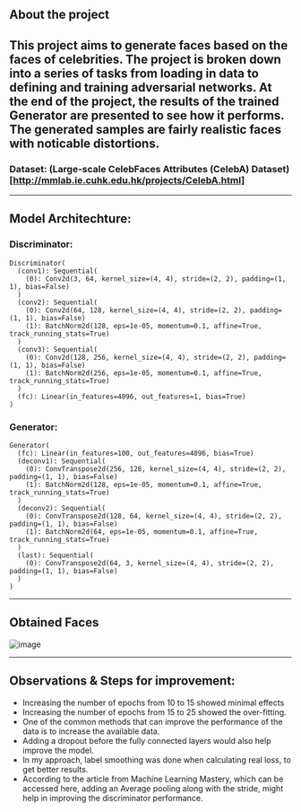 ## About the project

This project aims to generate faces based on the faces of celebrities. 
The project is broken down into a series of tasks from loading in data to defining and training adversarial networks.
At the end of the project, the results of the trained Generator are presented to see how it performs. The generated samples are fairly realistic faces with noticable distortions.
---

### Dataset: (Large-scale CelebFaces Attributes (CelebA) Dataset)[http://mmlab.ie.cuhk.edu.hk/projects/CelebA.html]

---
## Model Architechture:

### Discriminator: 
```
Discriminator(
  (conv1): Sequential(
    (0): Conv2d(3, 64, kernel_size=(4, 4), stride=(2, 2), padding=(1, 1), bias=False)
  )
  (conv2): Sequential(
    (0): Conv2d(64, 128, kernel_size=(4, 4), stride=(2, 2), padding=(1, 1), bias=False)
    (1): BatchNorm2d(128, eps=1e-05, momentum=0.1, affine=True, track_running_stats=True)
  )
  (conv3): Sequential(
    (0): Conv2d(128, 256, kernel_size=(4, 4), stride=(2, 2), padding=(1, 1), bias=False)
    (1): BatchNorm2d(256, eps=1e-05, momentum=0.1, affine=True, track_running_stats=True)
  )
  (fc): Linear(in_features=4096, out_features=1, bias=True)
)
```
### Generator:
```
Generator(
  (fc): Linear(in_features=100, out_features=4096, bias=True)
  (deconv1): Sequential(
    (0): ConvTranspose2d(256, 128, kernel_size=(4, 4), stride=(2, 2), padding=(1, 1), bias=False)
    (1): BatchNorm2d(128, eps=1e-05, momentum=0.1, affine=True, track_running_stats=True)
  )
  (deconv2): Sequential(
    (0): ConvTranspose2d(128, 64, kernel_size=(4, 4), stride=(2, 2), padding=(1, 1), bias=False)
    (1): BatchNorm2d(64, eps=1e-05, momentum=0.1, affine=True, track_running_stats=True)
  )
  (last): Sequential(
    (0): ConvTranspose2d(64, 3, kernel_size=(4, 4), stride=(2, 2), padding=(1, 1), bias=False)
  )
)
```
---

## Obtained Faces

![image](https://user-images.githubusercontent.com/85566221/186476197-8fb77b92-2190-4627-a436-37e6bd6bba35.png)

---

## Observations & Steps for improvement:
* Increasing the number of epochs from 10 to 15 showed minimal effects
* Increasing the number of epochs from 15 to 25 showed the over-fitting.
* One of the common methods that can improve the performance of the data is to increase the available data.
* Adding a dropout before the fully connected layers would also help improve the model.
* In my approach, label smoothing was done when calculating real loss, to get better results.
* According to the article from Machine Learning Mastery, which can be accessed here, adding an Average pooling along with the stride, might help in improving the discriminator performance.

